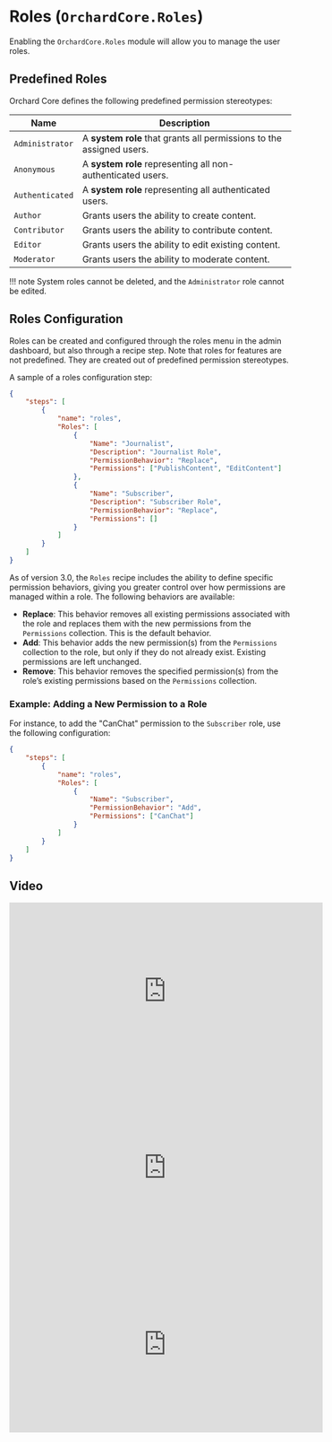 # Roles (`OrchardCore.Roles`)

Enabling the `OrchardCore.Roles` module will allow you to manage the user roles.

## Predefined Roles

Orchard Core defines the following predefined permission stereotypes:

| Name            | Description                                                          |
|-----------------|----------------------------------------------------------------------|
| `Administrator` | A **system role** that grants all permissions to the assigned users. |
| `Anonymous`     | A **system role** representing all non-authenticated users.          |
| `Authenticated` | A **system role** representing all authenticated users.              |
| `Author`        | Grants users the ability to create content.                          |
| `Contributor`   | Grants users the ability to contribute content.                      |
| `Editor`        | Grants users the ability to edit existing content.                   |
| `Moderator`     | Grants users the ability to moderate content.                        |

!!! note
    System roles cannot be deleted, and the `Administrator` role cannot be edited.

## Roles Configuration

Roles can be created and configured through the roles menu in the admin dashboard, but also through a recipe step. Note that roles for features are not predefined. They are created out of predefined permission stereotypes.

A sample of a roles configuration step:

```json
{
    "steps": [
        {
            "name": "roles",
            "Roles": [
                {
                    "Name": "Journalist",
                    "Description": "Journalist Role",
                    "PermissionBehavior": "Replace",
                    "Permissions": ["PublishContent", "EditContent"]
                },
                {
                    "Name": "Subscriber",
                    "Description": "Subscriber Role",
                    "PermissionBehavior": "Replace",
                    "Permissions": []
                }
            ]
        }
    ]
}
```

As of version 3.0, the `Roles` recipe includes the ability to define specific permission behaviors, giving you greater control over how permissions are managed within a role. The following behaviors are available:

- **Replace**: This behavior removes all existing permissions associated with the role and replaces them with the new permissions from the `Permissions` collection. This is the default behavior.
- **Add**: This behavior adds the new permission(s) from the `Permissions` collection to the role, but only if they do not already exist. Existing permissions are left unchanged.
- **Remove**: This behavior removes the specified permission(s) from the role’s existing permissions based on the `Permissions` collection.

### Example: Adding a New Permission to a Role

For instance, to add the "CanChat" permission to the `Subscriber` role, use the following configuration:

```json
{
    "steps": [
        {
            "name": "roles",
            "Roles": [
                {
                    "Name": "Subscriber",
                    "PermissionBehavior": "Add",
                    "Permissions": ["CanChat"]
                }
            ]
        }
    ]
}
```

## Video

<iframe width="560" height="315" src="https://www.youtube-nocookie.com/embed/FmgZHpFHCcg" title="YouTube video player" frameborder="0" allow="accelerometer; autoplay; clipboard-write; encrypted-media; gyroscope; picture-in-picture" allowfullscreen></iframe>

<iframe width="560" height="315" src="https://www.youtube-nocookie.com/embed/2O1F7pwUrTY" title="YouTube video player" frameborder="0" allow="accelerometer; autoplay; clipboard-write; encrypted-media; gyroscope; picture-in-picture" allowfullscreen></iframe>

<iframe width="560" height="315" src="https://www.youtube-nocookie.com/embed/PY61oZm6mBo" title="YouTube video player" frameborder="0" allow="accelerometer; autoplay; clipboard-write; encrypted-media; gyroscope; picture-in-picture" allowfullscreen></iframe>
